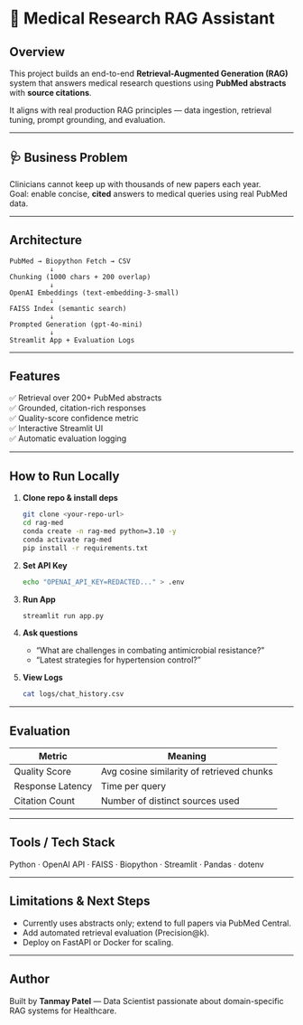 # 🧬 Medical Research RAG Assistant

## Overview
This project builds an end-to-end **Retrieval-Augmented Generation (RAG)** system that answers medical research questions using **PubMed abstracts** with **source citations**.

It aligns with real production RAG principles — data ingestion, retrieval tuning, prompt grounding, and evaluation.

---

## 🩺 Business Problem
Clinicians cannot keep up with thousands of new papers each year.  
Goal: enable concise, **cited** answers to medical queries using real PubMed data.

---

## Architecture
```
PubMed → Biopython Fetch → CSV
          ↓
Chunking (1000 chars + 200 overlap)
          ↓
OpenAI Embeddings (text-embedding-3-small)
          ↓
FAISS Index (semantic search)
          ↓
Prompted Generation (gpt-4o-mini)
          ↓
Streamlit App + Evaluation Logs
```

---

## Features
✅ Retrieval over 200+ PubMed abstracts  
✅ Grounded, citation-rich responses  
✅ Quality-score confidence metric  
✅ Interactive Streamlit UI  
✅ Automatic evaluation logging  

---

## How to Run Locally
1. **Clone repo & install deps**
   ```bash
   git clone <your-repo-url>
   cd rag-med
   conda create -n rag-med python=3.10 -y
   conda activate rag-med
   pip install -r requirements.txt
   ```

2. **Set API Key**
   ```bash
   echo "OPENAI_API_KEY=REDACTED..." > .env
   ```

3. **Run App**
   ```bash
   streamlit run app.py
   ```

4. **Ask questions**
   - “What are challenges in combating antimicrobial resistance?”
   - “Latest strategies for hypertension control?”

5. **View Logs**
   ```bash
   cat logs/chat_history.csv
   ```

---

## Evaluation
| Metric | Meaning |
|---------|----------|
| Quality Score | Avg cosine similarity of retrieved chunks |
| Response Latency | Time per query |
| Citation Count | Number of distinct sources used |

---

## Tools / Tech Stack
Python · OpenAI API · FAISS · Biopython · Streamlit · Pandas · dotenv  

---

## Limitations & Next Steps
- Currently uses abstracts only; extend to full papers via PubMed Central.  
- Add automated retrieval evaluation (Precision@k).  
- Deploy on FastAPI or Docker for scaling.  

---

## Author
Built by **Tanmay Patel** — Data Scientist passionate about domain-specific RAG systems for Healthcare.
